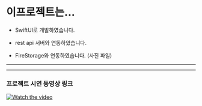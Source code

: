 # 이프로젝트는...

- SwiftUI로 개발하였습니다.
  
- rest api 서버와 연동하였습니다.
  
- FireStorage와 연동하였습니다. (사진 파일)






---  
---  
### 프로젝트 시연 동영상 링크

[![Watch the video](https://img.youtube.com/vi/QRy_zk9hV5Q/0.jpg)](https://youtu.be/QRy_zk9hV5Q)

